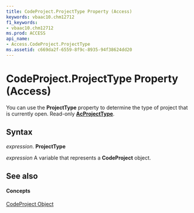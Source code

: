 ```yaml
---
title: CodeProject.ProjectType Property (Access)
keywords: vbaac10.chm12712
f1_keywords:
- vbaac10.chm12712
ms.prod: ACCESS
api_name:
- Access.CodeProject.ProjectType
ms.assetid: c669da2f-6559-8f9c-8935-94f38624dd20
---
```



# CodeProject.ProjectType Property (Access)

You can use the  **ProjectType** property to determine the type of project that is currently open. Read-only **[AcProjectType](acprojecttype-enumeration-access.md)**.


## Syntax

 _expression_. **ProjectType**

 _expression_ A variable that represents a **CodeProject** object.


## See also


#### Concepts


[CodeProject Object](codeproject-object-access.md)

